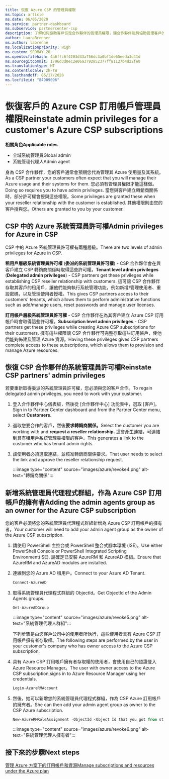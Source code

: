 ```yaml
---
title: 恢復 Azure CSP 的管理員權限
ms.topic: article
ms.date: 06/05/2020
ms.service: partner-dashboard
ms.subservice: partnercenter-csp
description: 了解如何協助客戶恢復合作夥伴的管理員權限，讓合作夥伴能夠協助管理客戶的 Azure CSP 訂用帳戶。
author: LauraBrenner
ms.author: labrenne
ms.localizationpriority: High
ms.custom: SEOMAY.20
ms.openlocfilehash: 4a6ffc6f4203d43a756dc3a0bf1de65eeda3d41d
ms.sourcegitcommit: 1796d3d0ec2e06a3792852377ff81127b4d22fe0
ms.translationtype: HT
ms.contentlocale: zh-TW
ms.lasthandoff: 06/17/2020
ms.locfileid: "84909096"
---
```

# <a name="reinstate-admin-privileges-for-a-customers-azure-csp-subscriptions"></a><span data-ttu-id="00e95-103">恢復客戶的 Azure CSP 訂用帳戶管理員權限</span><span class="sxs-lookup"><span data-stu-id="00e95-103">Reinstate admin privileges for a customer's Azure CSP subscriptions</span></span>  

<span data-ttu-id="00e95-104">**相關角色**</span><span class="sxs-lookup"><span data-stu-id="00e95-104">**Applicable roles**</span></span>

- <span data-ttu-id="00e95-105">全域系統管理員</span><span class="sxs-lookup"><span data-stu-id="00e95-105">Global admin</span></span>
- <span data-ttu-id="00e95-106">系統管理代理人</span><span class="sxs-lookup"><span data-stu-id="00e95-106">Admin agent</span></span>

<span data-ttu-id="00e95-107">身為 CSP 合作夥伴，您的客戶通常會預期您代為管理其 Azure 使用量及其系統。</span><span class="sxs-lookup"><span data-stu-id="00e95-107">As a CSP partner your customers often expect that you will manage their Azure usage and their systems for them.</span></span> <span data-ttu-id="00e95-108">您必須有管理員權限才能這樣做。</span><span class="sxs-lookup"><span data-stu-id="00e95-108">Doing so requires you to have admin privileges.</span></span> <span data-ttu-id="00e95-109">當您與客戶建立轉銷商關係時，部分許可權會授與這些權限。</span><span class="sxs-lookup"><span data-stu-id="00e95-109">Some privileges are granted these when your reseller relationship with the customer is established.</span></span> <span data-ttu-id="00e95-110">其他權限則由您的客戶授與您。</span><span class="sxs-lookup"><span data-stu-id="00e95-110">Others are granted to you by your customer.</span></span>

## <a name="admin-privileges-for-azure-in-csp"></a><span data-ttu-id="00e95-111">CSP 中的 Azure 系統管理員許可權</span><span class="sxs-lookup"><span data-stu-id="00e95-111">Admin privileges for Azure in CSP</span></span>

<span data-ttu-id="00e95-112">CSP 中的 Azure 系統管理員許可權有兩種層級。</span><span class="sxs-lookup"><span data-stu-id="00e95-112">There are two levels of admin privileges for Azure in CSP.</span></span>

<span data-ttu-id="00e95-113">**租用戶層級系統管理員許可權** (**委派的系統管理員許可權**) - CSP 合作夥伴會在與客戶建立 CSP 轉銷商關係時取得這些許可權。</span><span class="sxs-lookup"><span data-stu-id="00e95-113">**Tenant level admin privileges** (**Delegated admin privileges**) -  CSP partners get these privileges while establishing CSP reseller relationship with customers.</span></span> <span data-ttu-id="00e95-114">這可讓 CSP 合作夥伴存取其客戶的租用戶，讓他們能夠執行系統管理功能，例如新增/管理使用者、重設密碼，以及管理使用者授權。</span><span class="sxs-lookup"><span data-stu-id="00e95-114">This gives CSP partners access to their customers' tenants, which allows them to perform administrative functions such as add/manage users, reset passwords and manage user licenses.</span></span>

<span data-ttu-id="00e95-115">**訂用帳戶層級系統管理員許可權** - CSP 合作夥伴在為其客戶建立 Azure CSP 訂用帳戶時會取得這些許可權。</span><span class="sxs-lookup"><span data-stu-id="00e95-115">**Subscription level admin privileges** - CSP partners get these privileges while creating Azure CSP subscriptions for their customers.</span></span> <span data-ttu-id="00e95-116">擁有這些權限讓 CSP 合作夥伴可完整存取這些訂用帳戶，使他們能夠佈建及管理 Azure 資源。</span><span class="sxs-lookup"><span data-stu-id="00e95-116">Having these privileges gives CSP partners complete access to these subscriptions, which allows them to provision and manage Azure resources.</span></span>

## <a name="reinstate-csp-partners-admin-privileges"></a><span data-ttu-id="00e95-117">恢復 CSP 合作夥伴的系統管理員許可權</span><span class="sxs-lookup"><span data-stu-id="00e95-117">Reinstate CSP partners' admin privileges</span></span>

<span data-ttu-id="00e95-118">若要重新取得委派的系統管理員許可權，您必須與您的客戶合作。</span><span class="sxs-lookup"><span data-stu-id="00e95-118">To regain delegated admin privileges, you need to work with your customer.</span></span>

1. <span data-ttu-id="00e95-119">登入合作夥伴中心儀表板，然後從 [合作夥伴中心] 功能表中，選取 [客戶]。</span><span class="sxs-lookup"><span data-stu-id="00e95-119">Sign in to Partner Center dashboard and from the Partner Center menu, select **Customers**.</span></span>

2. <span data-ttu-id="00e95-120">選取您要合作的客戶，然後**要求轉銷商關係。**</span><span class="sxs-lookup"><span data-stu-id="00e95-120">Select the customer you are working with and **request a reseller relationship.**</span></span> <span data-ttu-id="00e95-121">這會產生連結，可連結到具有租用戶系統管理員權限的客戶。</span><span class="sxs-lookup"><span data-stu-id="00e95-121">This generates a link to the customer who has tenant admin rights.</span></span>

3. <span data-ttu-id="00e95-122">該使用者必須選取連結，並核准轉銷商關係要求。</span><span class="sxs-lookup"><span data-stu-id="00e95-122">That user needs to select the link and approve the reseller relationship request.</span></span>

   :::image type="content" source="images/azure/revoke4.png" alt-text="轉銷商關係":::

## <a name="adding-the-admin-agents-group-as-an-owner-for-the-azure-csp-subscription"></a><span data-ttu-id="00e95-124">新增系統管理員代理程式群組，作為 Azure CSP 訂用帳戶的擁有者</span><span class="sxs-lookup"><span data-stu-id="00e95-124">Adding the admin agents group as an owner for the Azure CSP subscription</span></span>

<span data-ttu-id="00e95-125">您的客戶必須將您的系統管理員代理程式群組新增為 Azure CSP 訂用帳戶的擁有者。</span><span class="sxs-lookup"><span data-stu-id="00e95-125">Your customer will need to add your admin agent group as the owner of the Azure CSP subscription.</span></span>

1. <span data-ttu-id="00e95-126">請使用 PowerShell 主控台或 PowerShell 整合式腳本環境 (ISE)。</span><span class="sxs-lookup"><span data-stu-id="00e95-126">Use either PowerShell Console or PowerShell Integrated Scripting Environment(ISE).</span></span> <span data-ttu-id="00e95-127">請確定已安裝 AzureRM 和 AzureAD 模組。</span><span class="sxs-lookup"><span data-stu-id="00e95-127">Ensure that AzureRM and AzureAD modules are installed.</span></span>

2. <span data-ttu-id="00e95-128">連線到您的 Azure AD 租用戶。</span><span class="sxs-lookup"><span data-stu-id="00e95-128">Connect to your Azure AD Tenant.</span></span>

   ```powershell
   Connect-AzureAD
   ```

3. <span data-ttu-id="00e95-129">取得系統管理員代理程式群組的 ObjectId。</span><span class="sxs-lookup"><span data-stu-id="00e95-129">Get ObjectId of the Admin Agents groups.</span></span>

   ```powershell
   Get-AzureADGroup
   ```

   :::image type="content" source="images/azure/revoke5.png" alt-text="系統管理代理人群組":::

   <span data-ttu-id="00e95-131">下列步驟是由您客戶公司中的使用者所執行，這些使用者具有 Azure CSP 訂用帳戶擁有者存取權。</span><span class="sxs-lookup"><span data-stu-id="00e95-131">The following steps are performed by the user in your customer's company who has owner access to the Azure CSP subscription.</span></span>

4. <span data-ttu-id="00e95-132">具有 Azure CSP 訂用帳戶擁有者存取權的使用者，會使用自己的認證登入 Azure Resource Manager。</span><span class="sxs-lookup"><span data-stu-id="00e95-132">The user with owner access to the Azure CSP subscription,signs in to Azure Resource Manager using her credentials.</span></span>

   ```powershell
   Login-AzureRMAccount
   ```

5. <span data-ttu-id="00e95-133">然後，她可以新增您的系統管理員代理程式群組，作為 CSP Azure 訂用帳戶的擁有者。</span><span class="sxs-lookup"><span data-stu-id="00e95-133">She can then add your admin agent group as owner to the CSP Azure subscription.</span></span>

    ```powershell
    New-AzureRMRoleAssignment -ObjectId <Object Id that you got from step 3> -RoleDefinitionName Owner -Scope "/subscriptions/<SubscriptionId of CSP subscription>"
    ```

   :::image type="content" source="images/azure/revoke6.png" alt-text="系統管理代理人擁有者":::

## <a name="next-steps"></a><span data-ttu-id="00e95-135">接下來的步驟</span><span class="sxs-lookup"><span data-stu-id="00e95-135">Next steps</span></span>

[<span data-ttu-id="00e95-136">管理 Azure 方案下的訂用帳戶和資源</span><span class="sxs-lookup"><span data-stu-id="00e95-136">Manage subscriptions and resources under the Azure plan</span></span>](azure-plan-manage.md)
